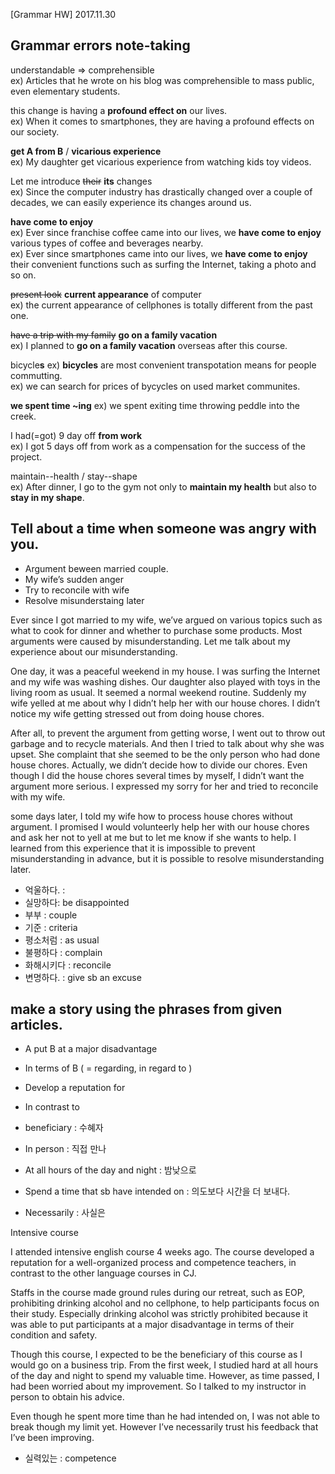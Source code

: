 [Grammar HW] 2017.11.30

## Grammar errors note-taking

understandable => comprehensible  
ex) Articles that he wrote on his blog was comprehensible to mass public, even elementary students.

this change is having a **profound effect on** our lives.  
ex) When it comes to smartphones, they are having a profound effects on our society.

**get A from B** / **vicarious experience**  
ex) My daughter get vicarious experience from watching kids toy videos.

Let me introduce ~~their~~ **its** changes  
ex) Since the computer industry has drastically changed over a couple of decades, we can easily experience its changes around us.

**have come to enjoy**  
ex) Ever since franchise coffee came into our lives, we **have come to enjoy** various types of coffee and beverages nearby.  
ex) Ever since smartphones came into our lives, we **have come to enjoy** their convenient functions such as surfing the Internet, taking a photo and so on.  

~~present look~~ **current appearance** of computer  
ex) the current appearance of cellphones is totally different from the past one.

~~have a trip with my family~~ **go on a family vacation**  
ex) I planned to **go on a family vacation** overseas after this course.

bicycle**s**
ex) **bicycles** are most convenient transpotation means for people commutting.  
ex) we can search for prices of bycycles on used market communites.

**we spent time ~ing**
ex) we spent exiting time throwing peddle into the creek.

I had(=got) 9 day off **from work**  
ex) I got 5 days off from work as a compensation for the success of the project.

maintain--health / stay--shape  
ex) After dinner, I go to the gym not only to **maintain my health** but also to **stay in my shape**.


## Tell about a time when someone was angry with you. 

- Argument beween married couple.
- My wife’s sudden anger
- Try to reconcile with wife
- Resolve misunderstaing later

Ever since I got married to my wife, we’ve argued on various topics such as what to cook for dinner and whether to purchase some products. Most arguments were caused by misunderstanding. Let me talk about my experience  about our misunderstanding.

One day, it was a peaceful weekend in my house. I was surfing the Internet and my wife was washing dishes. Our daughter also played with toys in the living room as usual. It seemed a normal weekend routine. Suddenly my wife yelled at me about why I didn’t help her with our house chores. I didn’t notice my wife getting stressed out from doing house chores. 

After all, to prevent the argument from getting worse, I went out to throw out  garbage and to recycle materials. And then I tried to talk about why she was upset. She complaint that she seemed to be the only person who had done house chores. Actually, we didn’t decide how to divide our chores. Even though I did the house chores several times by myself, I didn’t want the argument more serious. I expressed my sorry for her and tried to reconcile with my wife. 

some days later, I told my wife how to process house chores without argument. I promised I would volunteerly help her with our house chores and ask her not to yell at me but to let me know if she wants to help. I learned from this experience that it is impossible to prevent misunderstanding in advance, but it is possible to resolve misunderstanding later.


- 억울하다. : 
- 실망하다: be disappointed
- 부부 : couple
- 기준 : criteria
- 평소처럼 : as usual
- 불평하다 : complain
- 화해시키다 : reconcile
- 변명하다. : give sb an excuse

## make a story using the phrases from given articles.

- A put B at a major disadvantage 
- In terms of B ( = regarding, in regard to )
- Develop a reputation for
- In contrast to

- beneficiary : 수혜자
- In person : 직접 만나
- At all hours of the day and night : 밤낮으로
- Spend a time that sb have intended on : 의도보다 시간을 더 보내다.
- Necessarily : 사실은

Intensive course

I attended intensive english course 4 weeks ago. The course developed a reputation for a well-organized process and competence teachers, in contrast to the other language courses in CJ. 

Staffs in the course made ground rules during our retreat, such as EOP,  prohibiting drinking alcohol and no cellphone, to help participants focus on their study. Especially drinking alcohol was strictly prohibited because it was able to put participants at a major disadvantage in terms of their condition and  safety.

Though this course, I expected to be the beneficiary of this course as I would go on a business trip. From the first week, I studied hard at all hours of the day and night to spend my valuable time.  However, as time passed, I had been worried about my improvement. So I talked to my instructor in person to obtain his advice. 

Even though he spent more time than he had intended on, I was not able to break though my limit yet. However I’ve necessarily trust his feedback that I’ve been improving.


- 실력있는 : competence 
